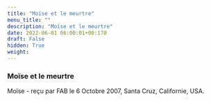 ```yaml
---
title: "Moïse et le meurtre"
menu_title: ""
description: "Moïse et le meurtre"
date: 2022-06-01 06:00:01+00:170
draft: False
hidden: True
weight:
---
```

### Moïse et le meurtre

Moïse - reçu par FAB le 6 Octobre 2007, Santa Cruz, Californie, USA.




